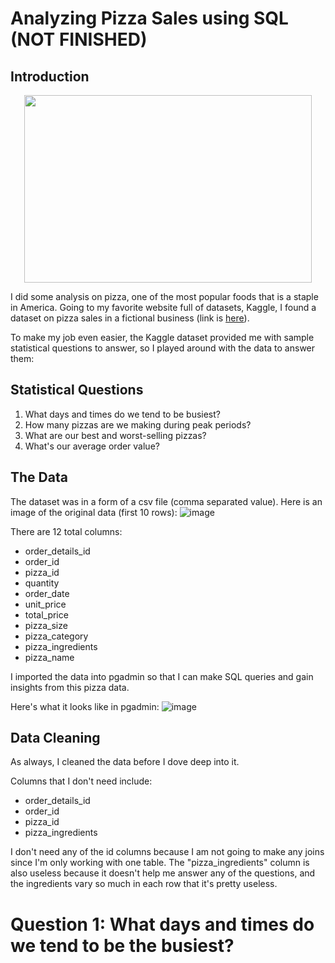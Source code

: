 # Analyzing Pizza Sales using SQL (NOT FINISHED)
## Introduction
<p align="center">
  <img width="460" height="300" src="https://user-images.githubusercontent.com/112503726/198816106-57aefb24-f6f7-4c79-8ec3-1996265c77eb.png">
</p>


I did some analysis on pizza, one of the most popular foods that is a staple in America. Going to my favorite website full of datasets, Kaggle, I found a dataset on pizza sales in a fictional business (link is [here](https://www.kaggle.com/datasets/shilongzhuang/pizza-sales)).

To make my job even easier, the Kaggle dataset provided me with sample statistical questions to answer, so I played around with the data to answer them:
## Statistical Questions
1. What days and times do we tend to be busiest?
2. How many pizzas are we making during peak periods?
3. What are our best and worst-selling pizzas?
4. What's our average order value?

## The Data
The dataset was in a form of a csv file (comma separated value). Here is an image of the original data (first 10 rows):
![image](https://user-images.githubusercontent.com/112503726/198855490-044d6f5b-8e6d-4c71-83a0-3ac36af3070f.png)

There are 12 total columns:
- order_details_id
- order_id
- pizza_id
- quantity
- order_date
- unit_price
- total_price
- pizza_size
- pizza_category
- pizza_ingredients
- pizza_name

I imported the data into pgadmin so that I can make SQL queries and gain insights from this pizza data.

Here's what it looks like in pgadmin:
![image](https://user-images.githubusercontent.com/112503726/198855763-d4444694-3cff-4e42-8745-580671d4e2c1.png)


## Data Cleaning
As always, I cleaned the data before I dove deep into it. 

Columns that I don't need include:
- order_details_id
- order_id
- pizza_id
- pizza_ingredients

I don't need any of the id columns because I am not going to make any joins since I'm only working with one table. The "pizza_ingredients" column is also useless because it doesn't help me answer any of the questions, and the ingredients vary so much in each row that it's pretty useless.

# Question 1: What days and times do we tend to be the busiest?
